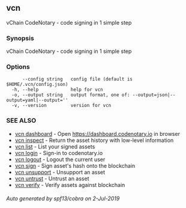 ## vcn

vChain CodeNotary - code signing in 1 simple step

### Synopsis

vChain CodeNotary - code signing in 1 simple step

### Options

```
      --config string   config file (default is $HOME/.vcn/config.json)
  -h, --help            help for vcn
  -o, --output string   output format, one of: --output=json|--output=yaml|--output=''
  -v, --version         version for vcn
```

### SEE ALSO

* [vcn dashboard](vcn_dashboard.md)	 - Open https://dashboard.codenotary.io in browser
* [vcn inspect](vcn_inspect.md)	 - Return the asset history with low-level information
* [vcn list](vcn_list.md)	 - List your signed assets
* [vcn login](vcn_login.md)	 - Sign-in to codenotary.io
* [vcn logout](vcn_logout.md)	 - Logout the current user
* [vcn sign](vcn_sign.md)	 - Sign asset's hash onto the blockchain
* [vcn unsupport](vcn_unsupport.md)	 - Unsupport an asset
* [vcn untrust](vcn_untrust.md)	 - Untrust an asset
* [vcn verify](vcn_verify.md)	 - Verify assets against blockchain

###### Auto generated by spf13/cobra on 2-Jul-2019

